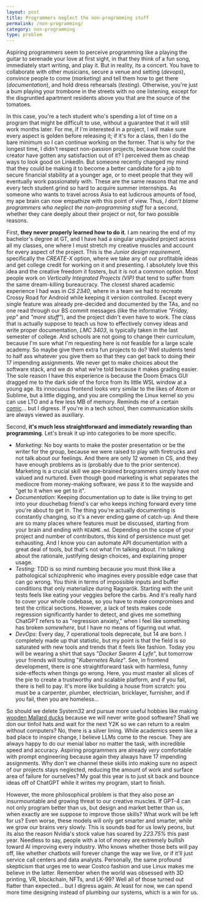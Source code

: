 ```yaml
---
layout: post
title: Programmers neglect the non-programming stuff
permalink: /non-programming/
category: non-programming
type: problem
---
```


Aspiring programmers seem to perceive programming like a playing the guitar to serenade your love at first sight, in that they think of a fun song, immediately start writing, and play it. But in reality, its a concert. You have to collaborate with other musicians, secure a venue and setting (*devops*), convince people to come (*marketing*) and tell them how to get there (*documentation*), and hold dress rehearsals (*testing*). Otherwise, you're just a bum playing your trombone in the streets with no one listening, except for the disgruntled apartment residents above you that are the source of the tomatoes.

In this case, you're a tech student who's spending a lot of time on a program that might be difficult to use, without a guarantee that it will still work months later. For me, if I'm interested in a project, I will make sure every aspect is golden before releasing it; if it's for a class, then I do the bare minimum so I can continue working on the former. That is why for the longest time, I didn't respect non-passion projects, because how could the creator have gotten any satisfaction out of it? I perceived them as cheap ways to look good on LinkedIn. But someone recently changed my mind that they could be making it to become a better candidate for a job to secure financial stability at a younger age, or to meet people that they will eventually work passionately with. These are the same reasons that me and every tech student grind so hard to acquire summer internships. As someone who wants to travel across Asia to eat ludicrous amounts of food, my ape brain can now empathize with this point of view. Thus, *I don't blame programmers who neglect the non-programming stuff* for a second, whether they care deeply about their project or not, for two possible reasons. 

First, **they never properly learned how to do it**. I am nearing the end of my bachelor's degree at GT, and I have had a singular *unguided* project across all my classes, one where I must stretch my creative muscles and account for every aspect of the project. This is the *Junior design requirement*, specifically the *CREATE-X* option, where we take any of our profitable ideas and get college credit for working on it and presenting. I absolutely love this idea and the creative freedom it fosters, but it is not a common option. Most people work on *Vertically Integrated Projects (VIP)* that tend to suffer from the same dream-killing bureaucracy. The closest shared academic experience I had was in *CS 2340*, where in a team we had to recreate Crossy Road for Android while keeping it version controlled. Except every single feature was already pre-decided and documented by the TAs, and no one read through our BS commit messages (like the informative *"Friday, yep"* and *"more stuff"*), and the project didn't even have to work. The class that is actually suppose to teach us how to effectively convey ideas and write proper documentation, *LMC 3403*, is typically taken in the last semester of college. And schools are not going to change their curriculum, because I'm sure what I'm requesting here is not feasible for a large scale academy. So maybe give them extra fun projects to do? Well students tend to half ass whatever you give them so that they can get back to doing their 17 impending assignments. We never get to make choices about the software stack, and we do what we're told because it makes grading easier. The sole reason I have this experience is because the Doom Emacs GUI dragged me to the dark side of the force from its little WSL window at a young age. Its innocuous frontend looks very similar to the likes of Atom or Sublime, but a little digging, and you are compiling the Linux kernel so you can use LTO and a few less MB of memory. Reminds me of a certain [comic](https://xkcd.com/456/)... but I digress. If you're in a tech school, then communication skills are always viewed as auxiliary.

Second, **it's much less straightforward and immediately rewarding than programming**. Let's break it up into categories to be more specific.
* *Marketing*: No boy wants to make the poster presentation or be the writer for the group, because we were raised to play with firetrucks and not talk about our feelings. And there are only 12 women in CS, and they have enough problems as is (probably due to the prior sentence). Marketing is a crucial skill we ape-brained brogrammers simply have not valued and nurtured. Even though good marketing is what separates the mediocre from money-making software, we pass it to the wayside and "get to it when we get to it".
* *Documentation*: Keeping documentation up to date is like trying to get into your douchebag friend's car who keeps inching forward every time you're about to get in. The thing you're actually documenting is constantly changing, so it's a never ending game of catch-up. And there are so many places where features must be discussed, starting from your brain and ending with `README.md`. Depending on the scope of your project and number of contributors, this kind of persistence must get exhausting. And I know you can automate API documentation with a great deal of tools, but that's not what I'm talking about. I'm talking about the rationale, justifying design choices, and explaining proper usage.
* *Testing*: TDD is so mind numbing because you must think like a pathological schizophrenic who imagines every possible edge case that can go wrong. You think in terms of impossible inputs and buffer conditions that only materialize during Ragnarök. Starting with the unit tests feels like eating your veggies before the carbs. And it's really hard to cover your whole codebase, so you have to make compromises and test the critical sections. However, a lack of tests makes code regression significantly harder to detect, and gives me something ChatGPT refers to as "regression anxiety," when I feel like something has broken *somewhere*, but I have no means of figuring out what.
* *DevOps*: Every day, 7 operational tools deprecate, but 14 are born. I completely made up that statistic, but my point is that the field is so saturated with new tools and trends that it feels like fashion. Today you will be wearing a shirt that says "*Docker Swarm 4 Lyfe*", but tomorrow your friends will touting "*Kubernetes Rulez*". See, in frontend development, there is one straightforward task with harmless, funny side-effects when things go wrong. Here, you must master all slices of the pie to create a trustworthy and scalable platform, and if you fail, there is hell to pay. It's more like building a house from scratch: you must be a carpenter, plumber, electrician, bricklayer, furnisher, and if you fail, then you are homeless...

So should we delete System32 and pursue more useful hobbies like making [wooden Mallard ducks](https://www.thewoodcarverscabin.com/workshop/how-to-make-a-duck-decoy/) because we will never write good software? Shall we don our tinfoil hats and wait for the next Y2K so we can return to a realm without computers? No, there is a silver lining. While academics seem like a bad place to inspire change, I believe LLMs come to the rescue. They are always happy to do our menial labor no matter the task, with incredible speed and accuracy. Aspiring programmers are already *very* comfortable with prompt engineering because again they always have 17 impending assignments. Why don't we channel these skills into making sure no aspect of our projects stays neglected, reducing the amount of work and surface area of failure for ourselves? My goal this year is to just sit back and bounce ideas off of ChatGPT while it writes my program, start to finish. 

However, the more philosophical problem is that they also pose an insurmountable and growing threat to our creative muscles. If GPT-4 can not only program better than us, but design and market better than us, when exactly are we suppose to improve those skills? What work will be left for us? Even worse, these models will only get smarter and smarter, while we grow our brains very slowly. This is sounds bad for us lowly peons, but its also the reason Nvidia's stock value has soared by *223.75%* this past year. Needless to say, people with a lot of money are extremely bullish toward AI improving every industry. Who knows whether those bets will pay off, like whether chatbots will forever change the way we live, or if it'll just service call centers and data analysts. Personally, the same profound skepticism that urges me to wear Costco fashion and use Linux makes me believe in the latter. Remember when the world was obsessed with 3D printing, VR, blockchain, NFTs, and LK-99? Well all of those turned out flatter than expected... but I digress again. At least for now, we can spend more time designing instead of plumbing our systems, which is a win for us.
